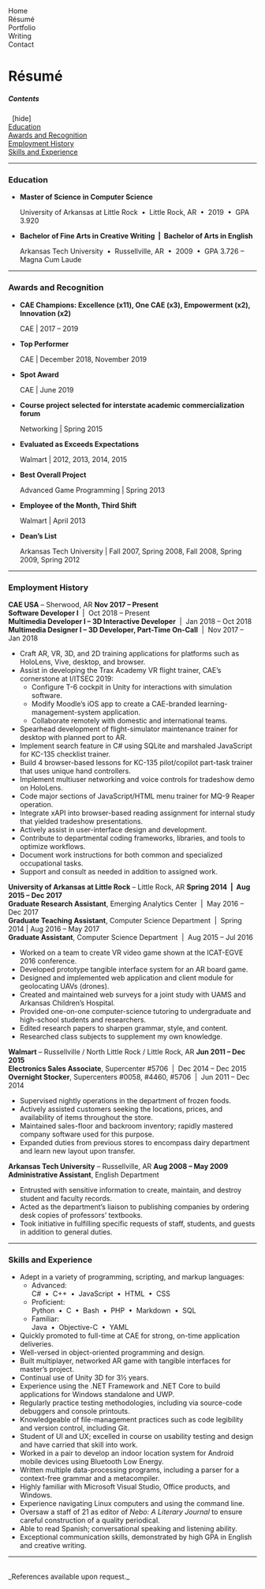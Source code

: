 <script src="https://code.jquery.com/jquery-3.2.1.min.js"></script>
<script src="/assets/js/menu-nav.js"></script>
<script src="/assets/js/toggle-toc.js"></script>

<div id="site-menu" class="site-menu">
  <div id="site-menu-button-containter-home" class="site-menu-button-container">
    <div id="site-menu-button-home" class="site-menu-button">
      <span class="site-menu-button-text">Home</span>
    </div>
  </div>
  <div id="site-menu-button-container-resume" class="site-menu-button-container">
    <div id="site-menu-button-resume" class="site-menu-button disabled">
      <span class="site-menu-button-text">R&#233;sum&#233;</span>
    </div>
  </div>
  <div id="site-menu-button-container-portfolio" class="site-menu-button-container">
    <div id="site-menu-button-portfolio" class="site-menu-button">
      <span class="site-menu-button-text">Portfolio</span>
    </div>
  </div>
  <div id="site-menu-button-container-writing" class="site-menu-button-container">
    <div id="site-menu-button-writing" class="site-menu-button">
      <span class="site-menu-button-text">Writing</span>
    </div>
  </div>
  <div id="site-menu-button-container-contact" class="site-menu-button-container">
    <div id="site-menu-button-contact" class="site-menu-button">
      <span class="site-menu-button-text">Contact</span>
    </div>
  </div>
</div>

# R&#233;sum&#233; #

<nav class="toc">
  <div class="toc-title">
    <h5 class="toc-title-text">Contents</h5>
    &nbsp;
    [<a class="smaller-text toc-toggle-text" onclick="toggleTOC()">hide</a>]
  </div>
  <div class="toc-headings">
    <a href="#education">Education</a><br>
    <a href="#awards-and-recognition">Awards and Recognition</a><br>
    <a href="#employment-history">Employment History</a><br>
    <a href="#skills-and-experience">Skills and Experience</a>
  </div>
</nav>

* * *

<div id="education">
  <h3>Education</h3>

  <ul>
    <li class="bullet-point-one"><p><strong>Master of Science in Computer Science</strong><br>
      <div class="bullet-addendum res">University of Arkansas at Little Rock&nbsp;&nbsp;•&nbsp;&nbsp;Little Rock, AR&nbsp;&nbsp;•&nbsp;&nbsp;2019&nbsp;&nbsp;•&nbsp;&nbsp;GPA 3.920</div></p></li>
    <li class="bullet-point-one"><p><strong>Bachelor of Fine Arts in Creative Writing&nbsp;&nbsp;|&nbsp;&nbsp;Bachelor of Arts in English</strong><br>
      <div class="bullet-addendum res">Arkansas Tech University&nbsp;&nbsp;•&nbsp;&nbsp;Russellville, AR&nbsp;&nbsp;•&nbsp;&nbsp;2009&nbsp;&nbsp;•&nbsp;&nbsp;GPA 3.726 – Magna Cum Laude</div></p></li>
  </ul>
</div>

* * *

<div id="awards-and-recognition">
  <h3>Awards and Recognition</h3>

  <ul>
    <li class="bullet-point-one"><p><strong>CAE Champions: Excellence (x11), One CAE (x3), Empowerment (x2), Innovation (x2)</strong><br>
      <div class="bullet-addendum res">CAE | 2017 – 2019</div></p></li>
    <li class="bullet-point-one"><p><strong>Top Performer</strong><br>
      <div class="bullet-addendum res">CAE | December 2018, November 2019</div></p></li>
    <li class="bullet-point-one"><p><strong>Spot Award</strong><br>
      <div class="bullet-addendum res">CAE | June 2019</div></p></li>
    <li class="bullet-point-one"><p><strong>Course project selected for interstate academic commercialization forum</strong><br>
      <div class="bullet-addendum res">Networking | Spring 2015</div></p></li>
    <li class="bullet-point-one"><p><strong>Evaluated as Exceeds Expectations</strong><br>
      <div class="bullet-addendum res">Walmart | 2012, 2013, 2014, 2015</div></p></li>
    <li class="bullet-point-one"><p><strong>Best Overall Project</strong><br>
      <div class="bullet-addendum res">Advanced Game Programming | Spring 2013</div></p></li>
    <li class="bullet-point-one"><p><strong>Employee of the Month, Third Shift</strong><br>
      <div class="bullet-addendum res">Walmart | April 2013</div></p></li>
    <li class="bullet-point-one"><p><strong>Dean’s List</strong><br>
      <div class="bullet-addendum res">Arkansas Tech University | Fall 2007, Spring 2008, Fall 2008, Spring 2009, Spring 2012</div></p></li>
  </ul>
</div>

* * *

<div id="employment-history">
  <h3>Employment History</h3>

  <div id="cae-nov17-present" class="job-container">
    <div class="job-employer-and-duration clearfix">
      <span class="float-left"><strong>CAE USA</strong> – Sherwood, AR</span>
      <span class="float-right"><strong>Nov 2017 – Present</strong></span>
    </div>
    <div class="job-description">
      <div class="job-position-group">
        <span class="job-position"><strong>Software Developer I</strong>&nbsp;&nbsp;|&nbsp;&nbsp;Oct 2018 – Present</span><br>
        <span class="job-position"><strong>Multimedia Developer I – 3D Interactive Developer</strong>&nbsp;&nbsp;|&nbsp;&nbsp;Jan 2018 – Oct 2018</span><br>
        <span class="job-position"><strong>Multimedia Designer I – 3D Developer, Part-Time On-Call</strong>&nbsp;&nbsp;|&nbsp;&nbsp;Nov 2017 – Jan 2018</span>
      </div>
      <ul class="job-activities">
        <li class="bullet-point-two">Craft AR, VR, 3D, and 2D training applications for platforms such as HoloLens, Vive, desktop, and browser.</li>
        <li class="bullet-point-two contains-sublist">
          Assist in developing the Trax Academy VR flight trainer, CAE’s cornerstone at I/ITSEC 2019:
          <ul class="sublist">
            <li class="bullet-point-three">Configure T-6 cockpit in Unity for interactions with simulation software.</li>
            <li class="bullet-point-three">Modify Moodle’s iOS app to create a CAE-branded learning-management-system application.</li>
            <li class="bullet-point-three">Collaborate remotely with domestic and international teams.</li>
          </ul>
        </li>
        <li class="bullet-point-two">Spearhead development of flight-simulator maintenance trainer for desktop with planned port to AR.</li>
        <li class="bullet-point-two">Implement search feature in C# using SQLite and marshaled JavaScript for KC-135 checklist trainer.</li>
        <li class="bullet-point-two">Build 4 browser-based lessons for KC-135 pilot/copilot part-task trainer that uses unique hand controllers.</li>
        <li class="bullet-point-two">Implement multiuser networking and voice controls for tradeshow demo on HoloLens.</li>
        <li class="bullet-point-two">Code major sections of JavaScript/HTML menu trainer for MQ-9 Reaper operation.</li>
        <li class="bullet-point-two">Integrate xAPI into browser-based reading assignment for internal study that yielded tradeshow presentations.</li>
        <li class="bullet-point-two">Actively assist in user-interface design and development.</li>
        <li class="bullet-point-two">Contribute to departmental coding frameworks, libraries, and tools to optimize workflows.</li>
        <li class="bullet-point-two">Document work instructions for both common and specialized occupational tasks.</li>
        <li class="bullet-point-two">Support and consult as needed in addition to assigned work.</li>
      </ul>
    </div>
  </div>

  <div id="ualr-spr14-aug15-dec17" class="job-container">
    <div class="job-employer-and-duration clearfix">
      <span class="float-left"><strong>University of Arkansas at Little Rock</strong> – Little Rock, AR</span>
      <span class="float-right"><strong>Spring 2014&nbsp;&nbsp;|&nbsp;&nbsp;Aug 2015 – Dec 2017</strong></span>
    </div>
    <div class="job-description">
      <div class="job-position-group">
        <span class="job-position"><strong>Graduate Research Assistant</strong>, Emerging Analytics Center&nbsp;&nbsp;|&nbsp;&nbsp;May 2016 – Dec 2017</span><br>
        <span class="job-position"><strong>Graduate Teaching Assistant</strong>, Computer Science Department&nbsp;&nbsp;|&nbsp;&nbsp;Spring 2014 | Aug 2016 – May 2017</span><br>
        <span class="job-position"><strong>Graduate Assistant</strong>, Computer Science Department&nbsp;&nbsp;|&nbsp;&nbsp;Aug 2015 – Jul 2016</span>
      </div>
      <ul class="job-activities">
        <li class="bullet-point-two">Worked on a team to create VR video game shown at the ICAT-EGVE 2016 conference.</li>
        <li class="bullet-point-two">Developed prototype tangible interface system for an AR board game.</li>
        <li class="bullet-point-two">Designed and implemented web application and client module for geolocating UAVs (drones).</li>
        <li class="bullet-point-two">Created and maintained web surveys for a joint study with UAMS and Arkansas Children’s Hospital.</li>
        <li class="bullet-point-two">Provided one-on-one computer-science tutoring to undergraduate and high-school students and researchers.</li>
        <li class="bullet-point-two">Edited research papers to sharpen grammar, style, and content.</li>
        <li class="bullet-point-two">Researched class subjects to supplement my own knowledge.</li>
      </ul>
    </div>
  </div>

  <div id="walmart-jun11-dec14" class="job-container">
    <div class="job-employer-and-duration clearfix">
      <span class="float-left"><strong>Walmart</strong> – Russellville / North Little Rock / Little Rock, AR</span>
      <span class="float-right"><strong>Jun 2011 – Dec 2015</strong></span>
    </div>
    <div class="job-description">
      <div class="job-position-group">
        <span class="job-position"><strong>Electronics Sales Associate</strong>, Supercenter #5706&nbsp;&nbsp;|&nbsp;&nbsp;Dec 2014 – Dec 2015</span><br>
        <span class="job-position"><strong>Overnight Stocker</strong>, Supercenters #0058, #4460, #5706&nbsp;&nbsp;|&nbsp;&nbsp;Jun 2011 – Dec 2014</span>
      </div>
      <ul class="job-activities">
        <li class="bullet-point-two">Supervised nightly operations in the department of frozen foods.</li>
        <li class="bullet-point-two">Actively assisted customers seeking the locations, prices, and availability of items throughout the store.</li>
        <li class="bullet-point-two">Maintained sales-floor and backroom inventory; rapidly mastered company software used for this purpose.</li>
        <li class="bullet-point-two">Expanded duties from previous stores to encompass dairy department and learn new layout upon transfer.</li>
      </ul>
    </div>
  </div>

  <div id="atu-aug08-may09" class="job-container">
    <div class="job-employer-and-duration clearfix">
      <span class="float-left"><strong>Arkansas Tech University</strong> – Russellville, AR</span>
      <span class="float-right"><strong>Aug 2008 – May 2009</strong></span>
    </div>
    <div class="job-description">
      <div class="job-position-group">
        <span class="job-position"><strong>Administrative Assistant</strong>, English Department</span>
      </div>
      <ul class="job-activities">
        <li class="bullet-point-two">Entrusted with sensitive information to create, maintain, and destroy student and faculty records.</li>
        <li class="bullet-point-two">Acted as the department’s liaison to publishing companies by ordering desk copies of professors’ textbooks.</li>
        <li class="bullet-point-two">Took initiative in fulfilling specific requests of staff, students, and guests in addition to general duties.</li>
      </ul>
    </div>
  </div>
</div>

* * *

<div id="skills-and-experience">
  <h3>Skills and Experience</h3>

  <ul>
    <li class="bullet-point-two contains-sublist">
      Adept in a variety of programming, scripting, and markup languages:
      <ul class="sublist">
        <li class="bullet-point-three">
          <span class="language-list">
            <span class="language-list-header">Advanced:</span>
            <div class="language-list-items">C#&nbsp;&nbsp;•&nbsp;&nbsp;C++&nbsp;&nbsp;•&nbsp;&nbsp;JavaScript&nbsp;&nbsp;•&nbsp;&nbsp;HTML&nbsp;&nbsp;•&nbsp;&nbsp;CSS</div>
          </span>
        </li>
        <li class="bullet-point-three">
          <span class="language-list">
            <span class="language-list-header">Proficient:</span>
            <div class="language-list-items">Python&nbsp;&nbsp;•&nbsp;&nbsp;C&nbsp;&nbsp;•&nbsp;&nbsp;Bash&nbsp;&nbsp;•&nbsp;&nbsp;PHP&nbsp;&nbsp;•&nbsp;&nbsp;Markdown&nbsp;&nbsp;•&nbsp;&nbsp;SQL</div>
          </span>
        </li>
        <li class="bullet-point-three">
          <span class="language-list">
            <span class="language-list-header">Familiar:</span>
            <div class="language-list-items">Java&nbsp;&nbsp;•&nbsp;&nbsp;Objective-C&nbsp;&nbsp;•&nbsp;&nbsp;YAML</div>
          </span>
        </li>
      </ul>
    </li>
    <li class="bullet-point-two">Quickly promoted to full-time at CAE for strong, on-time application deliveries.</li>
    <li class="bullet-point-two">Well-versed in object-oriented programming and design.</li>
    <li class="bullet-point-two">Built multiplayer, networked AR game with tangible interfaces for master’s project.</li>
    <li class="bullet-point-two">Continual use of Unity 3D for 3½ years.</li>
    <li class="bullet-point-two">Experience using the .NET Framework and .NET Core to build applications for Windows standalone and UWP.</li>
    <li class="bullet-point-two">Regularly practice testing methodologies, including via source-code debuggers and console printouts.</li>
    <li class="bullet-point-two">Knowledgeable of file-management practices such as code legibility and version control, including Git.</li>
    <li class="bullet-point-two">Student of UI and UX; excelled in course on usability testing and design and have carried that skill into work.</li>
    <li class="bullet-point-two">Worked in a pair to develop an indoor location system for Android mobile devices using Bluetooth Low Energy.</li>
    <li class="bullet-point-two">Written multiple data-processing programs, including a parser for a context-free grammar and a metacompiler.</li>
    <li class="bullet-point-two">Highly familiar with Microsoft Visual Studio, Office products, and Windows.</li>
    <li class="bullet-point-two">Experience navigating Linux computers and using the command line.</li>
    <li class="bullet-point-two">Oversaw a staff of 21 as editor of <em>Nebo: A Literary Journal</em> to ensure careful construction of a quality periodical.</li>
    <li class="bullet-point-two">Able to read Spanish; conversational speaking and listening ability.</li>
    <li class="bullet-point-two">Exceptional communication skills, demonstrated by high GPA in English and creative writing.</li>
  </ul>
</div>

* * *

<br>
_References available upon request._
